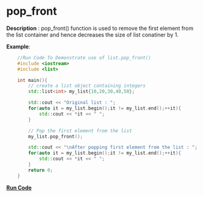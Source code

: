 # pop_front

**Description** : pop_front() function is used to remove the first element from the list container and hence decreases the size of list conatiner by 1.

**Example**:
```cpp
    //Run Code To Demonstrate use of list.pop_front()
    #include <iostream>
    #include <list>

    int main(){
        // create a list object containing integers
        std::list<int> my_list{10,20,30,40,50};

        std::cout << "Original list : ";
        for(auto it = my_list.begin();it != my_list.end();++it){
            std::cout << *it << " ";
        }

        // Pop the first element from the list
        my_list.pop_front();

        std::cout << "\nAfter popping first element from the list : ";
        for(auto it = my_list.begin();it != my_list.end();++it){
            std::cout << *it << " ";
        }
        return 0;
    }

```
**[Run Code](https://rextester.com/KWVO71082)**
